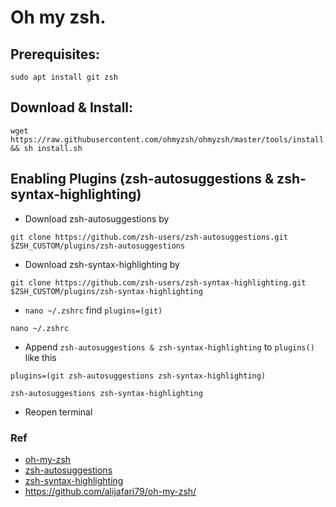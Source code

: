 # Oh my zsh.

## Prerequisites:

```
sudo apt install git zsh
```

## Download & Install:
```
wget https://raw.githubusercontent.com/ohmyzsh/ohmyzsh/master/tools/install.sh && sh install.sh
```

## Enabling Plugins (zsh-autosuggestions & zsh-syntax-highlighting)
 - Download zsh-autosuggestions by
 
 ```
 git clone https://github.com/zsh-users/zsh-autosuggestions.git $ZSH_CUSTOM/plugins/zsh-autosuggestions
 ```
 
 - Download zsh-syntax-highlighting by
 
 ```
 git clone https://github.com/zsh-users/zsh-syntax-highlighting.git $ZSH_CUSTOM/plugins/zsh-syntax-highlighting
 ```

 - `nano ~/.zshrc` find `plugins=(git)`
 
 ```
 nano ~/.zshrc
 ```
 
 - Append `zsh-autosuggestions & zsh-syntax-highlighting` to  `plugins()` like this 
 
 `plugins=(git zsh-autosuggestions zsh-syntax-highlighting)`
 ```
 zsh-autosuggestions zsh-syntax-highlighting
 ```
 
 - Reopen terminal

### Ref
 - [oh-my-zsh](https://github.com/robbyrussell/oh-my-zsh)
 - [zsh-autosuggestions](https://github.com/zsh-users/zsh-autosuggestions)
 - [zsh-syntax-highlighting](https://github.com/zsh-users/zsh-syntax-highlighting)
 - https://github.com/alijafari79/oh-my-zsh/
